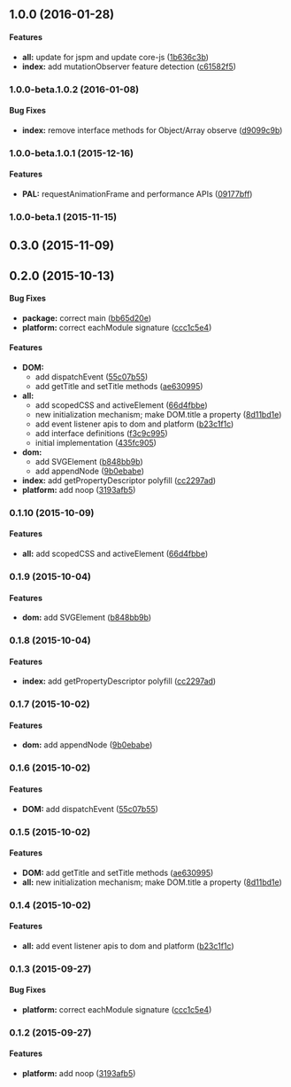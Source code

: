 ## 1.0.0 (2016-01-28)


#### Features

* **all:** update for jspm and update core-js ([1b636c3b](http://github.com/aurelia/pal/commit/1b636c3ba07470c34008474c6a286c5f21a75d7c))
* **index:** add mutationObserver feature detection ([c61582f5](http://github.com/aurelia/pal/commit/c61582f5b1e37a3013c9718016042f5c23a073e3))


### 1.0.0-beta.1.0.2 (2016-01-08)


#### Bug Fixes

* **index:** remove interface methods for Object/Array observe ([d9099c9b](http://github.com/aurelia/pal/commit/d9099c9bfd1e37032e17d7ad7ed60e3fcad4aedd))


### 1.0.0-beta.1.0.1 (2015-12-16)


#### Features

* **PAL:** requestAnimationFrame and performance APIs ([09177bff](http://github.com/aurelia/pal/commit/09177bffc52f02f9138972c44f4c0082adcad1e9))


### 1.0.0-beta.1 (2015-11-15)


## 0.3.0 (2015-11-09)


## 0.2.0 (2015-10-13)


#### Bug Fixes

* **package:** correct main ([bb65d20e](http://github.com/aurelia/pal/commit/bb65d20ee1432eb43fe7a1b07b47229cbee3a903))
* **platform:** correct eachModule signature ([ccc1c5e4](http://github.com/aurelia/pal/commit/ccc1c5e43b786acce56371a434f945659e5a36fe))


#### Features

* **DOM:**
  * add dispatchEvent ([55c07b55](http://github.com/aurelia/pal/commit/55c07b55e794904cdaae1b1fc86cfe4b377c7192))
  * add getTitle and setTitle methods ([ae630995](http://github.com/aurelia/pal/commit/ae630995f993c6b43718438d9f53578ee11c968c))
* **all:**
  * add scopedCSS and activeElement ([66d4fbbe](http://github.com/aurelia/pal/commit/66d4fbbed5b0f30b0ef582106f170a030bf2fcf1))
  * new initialization mechanism; make DOM.title a property ([8d11bd1e](http://github.com/aurelia/pal/commit/8d11bd1e46e45df89832e4d22baef0f3458593b2))
  * add event listener apis to dom and platform ([b23c1f1c](http://github.com/aurelia/pal/commit/b23c1f1c3712300c7b6975c87919988bd8a2abe5))
  * add interface definitions ([f3c9c995](http://github.com/aurelia/pal/commit/f3c9c995003eff0eafd0d3885426d620b77d0086))
  * initial implementation ([435fc905](http://github.com/aurelia/pal/commit/435fc905198de3ad1b2fd87b59751c7ecd8abae9))
* **dom:**
  * add SVGElement ([b848bb9b](http://github.com/aurelia/pal/commit/b848bb9b7fb1064f4c8c7e153d42118ddffe67cf))
  * add appendNode ([9b0ebabe](http://github.com/aurelia/pal/commit/9b0ebabe3cbfdc1b19dfb307eae763d0f0df83ab))
* **index:** add getPropertyDescriptor polyfill ([cc2297ad](http://github.com/aurelia/pal/commit/cc2297ad4e761c8eef9061144362725d87d415b4))
* **platform:** add noop ([3193afb5](http://github.com/aurelia/pal/commit/3193afb555241add6d57e2943d527f414fdc4546))


### 0.1.10 (2015-10-09)


#### Features

* **all:** add scopedCSS and activeElement ([66d4fbbe](http://github.com/aurelia/pal/commit/66d4fbbed5b0f30b0ef582106f170a030bf2fcf1))


### 0.1.9 (2015-10-04)


#### Features

* **dom:** add SVGElement ([b848bb9b](http://github.com/aurelia/pal/commit/b848bb9b7fb1064f4c8c7e153d42118ddffe67cf))


### 0.1.8 (2015-10-04)


#### Features

* **index:** add getPropertyDescriptor polyfill ([cc2297ad](http://github.com/aurelia/pal/commit/cc2297ad4e761c8eef9061144362725d87d415b4))


### 0.1.7 (2015-10-02)


#### Features

* **dom:** add appendNode ([9b0ebabe](http://github.com/aurelia/pal/commit/9b0ebabe3cbfdc1b19dfb307eae763d0f0df83ab))


### 0.1.6 (2015-10-02)


#### Features

* **DOM:** add dispatchEvent ([55c07b55](http://github.com/aurelia/pal/commit/55c07b55e794904cdaae1b1fc86cfe4b377c7192))


### 0.1.5 (2015-10-02)


#### Features

* **DOM:** add getTitle and setTitle methods ([ae630995](http://github.com/aurelia/pal/commit/ae630995f993c6b43718438d9f53578ee11c968c))
* **all:** new initialization mechanism; make DOM.title a property ([8d11bd1e](http://github.com/aurelia/pal/commit/8d11bd1e46e45df89832e4d22baef0f3458593b2))


### 0.1.4 (2015-10-02)


#### Features

* **all:** add event listener apis to dom and platform ([b23c1f1c](http://github.com/aurelia/pal/commit/b23c1f1c3712300c7b6975c87919988bd8a2abe5))


### 0.1.3 (2015-09-27)


#### Bug Fixes

* **platform:** correct eachModule signature ([ccc1c5e4](http://github.com/aurelia/pal/commit/ccc1c5e43b786acce56371a434f945659e5a36fe))


### 0.1.2 (2015-09-27)


#### Features

* **platform:** add noop ([3193afb5](http://github.com/aurelia/pal/commit/3193afb555241add6d57e2943d527f414fdc4546))
